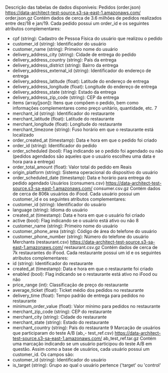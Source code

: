 
Descrição das tabelas de dados disponíveis:
Pedidos (order.json)
https://data-architect-test-source.s3-sa-east-1.amazonaws.com/
order.json.gz
Contém dados de cerca de 3.6 milhões de pedidos realizados entre dez/18 e
jan/19. Cada pedido possui um order_id e os seguintes atributos complementares:
- cpf (string): Cadastro de Pessoa Física do usuário que realizou o pedido
- customer_id (string): Identificador do usuário
- customer_name (string): Primeiro nome do usuário
- delivery_address_city (string): Cidade de entrega do pedido
- delivery_address_country (string): País da entrega
- delivery_address_district (string): Bairro da entrega
- delivery_address_external_id (string): Identificador do endereço
de entrega
- delivery_address_latitude (float): Latitude do endereço de entrega
- delivery_address_longitude (float): Longitude do endereço de
entrega
- delivery_address_state (string): Estado da entrega
- delivery_address_zip_code (string): CEP da entrega
- items (array[json]): Itens que compõem o pedido, bem como informações complementares como preço unitário, quantidade, etc.
7
- merchant_id (string): Identificador do restaurante
- merchant_latitude (float): Latitude do restaurante
- merchant_longitude (float): Longitude do restaurante
- merchant_timezone (string): Fuso horário em que o restaurante está
localizado
- order_created_at (timestamp): Data e hora em que o pedido foi criado
- order_id (string): Identificador do pedido
- order_scheduled (bool): Flag indicando se o pedido foi agendado ou
não (pedidos agendados são aqueles que o usuário escolheu uma data
e hora para a entrega)
- order_total_amount (float): Valor total do pedido em Reais
- origin_platform (string): Sistema operacional do dispositivo do
usuário
- order_scheduled_date (timestamp): Data e horário para entrega do
pedido agendado
Usuários (consumers.csv)
https://data-architect-test-source.s3-sa-east-1.amazonaws.com/
consumer.csv.gz
Contém dados de cerca de 806k usuários do iFood. Cada usuário possui um
customer_id e os seguintes atributos complementares:
- customer_id (string): Identificador do usuário
- language (string): Idioma do usuário
- created_at (timestamp): Data e hora em que o usuário foi criado
- active (bool): Flag indicando se o usuário está ativo ou não
8
- customer_name (string): Primeiro nome do usuário
- customer_phone_area (string): Código de área do telefone do usuário
- customer_phone_number (string): Número do telefone do usuário
Merchants (restaurant.csv)
https://data-architect-test-source.s3-sa-east-1.amazonaws.com/
restaurant.csv.gz
Contém dados de cerca de 7k restaurantes do iFood. Cada restaurante possui
um id e os seguintes atributos complementares:
- id (string): Identificador do restaurante
- created_at (timestamp): Data e hora em que o restaurante foi criado
- enabled (bool): Flag indicando se o restaurante está ativo no iFood ou
não
- price_range (int): Classificação de preço do restaurante
- average_ticket (float): Ticket médio dos pedidos no restaurante
- delivery_time (float): Tempo padrão de entrega para pedidos no restaurante
- minimum_order_value (float): Valor mínimo para pedidos no restaurante
- merchant_zip_code (string): CEP do restaurante
- merchant_city (string): Cidade do restaurante
- merchant_state (string): Estado do restaurante
- merchant_country (string): País do restaurante
9
Marcação de usuários que participaram do teste A/B (ab_-
test_ref.csv)
https://data-architect-test-source.s3-sa-east-1.amazonaws.com/
ab_test_ref.tar.gz
Contém uma marcação indicando se um usuário participou do teste A/B em
questão. Assim como a base de usuários, cada usuário possui um customer_id.
Os campos são:
- customer_id (string): Identificador do usuário
- is_target (string): Grupo ao qual o usuário pertence ('target' ou
'control'




